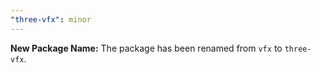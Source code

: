 ```yaml
---
"three-vfx": minor
---
```


**New Package Name:** The package has been renamed from `vfx` to `three-vfx`.
